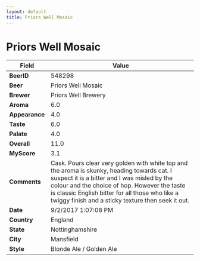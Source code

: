 ```yaml
---
layout: default
title: Priors Well Mosaic
---
```


# Priors Well Mosaic

| Field         | Value     |
|---------------|-----------|
| **BeerID** | 548298 |
| **Beer** | Priors Well Mosaic |
| **Brewer** | Priors Well Brewery |
| **Aroma** | 6.0 |
| **Appearance** | 4.0 |
| **Taste** | 6.0 |
| **Palate** | 4.0 |
| **Overall** | 11.0 |
| **MyScore** | 3.1 |
| **Comments** | Cask. Pours clear very golden with white top and the aroma is skunky, heading towards cat. I suspect it is a bitter and I was misled by the colour and the choice of hop. However the taste is classic English bitter for all those who like a twiggy finish and a sticky texture then seek it out. |
| **Date** | 9/2/2017 1:07:08 PM |
| **Country** | England |
| **State** | Nottinghamshire |
| **City** | Mansfield |
| **Style** | Blonde Ale / Golden Ale |
